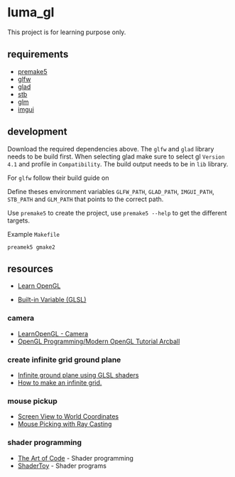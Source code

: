 # luma_gl

This project is for learning purpose only.

## requirements

  - [premake5](https://premake.github.io)
  - [glfw](https://github.com/glfw/glfw)
  - [glad](https://glad.dav1d.de)
  - [stb](https://github.com/nothings/stb)
  - [glm](https://github.com/g-truc/glm)
  - [imgui](https://github.com/ocornut/imgui)

## development

Download the required dependencies above. The `glfw` and `glad` library needs to
be build first. When selecting glad make sure to select gl `Version 4.1` and
profile in `Compatibility`. The build output needs to be in `lib` library.

For `glfw` follow their build guide on

Define theses environment variables `GLFW_PATH`, `GLAD_PATH`, `IMGUI_PATH`,
`STB_PATH` and `GLM_PATH` that points to the correct path.

Use `premake5` to create the project, use `premake5 --help` to get the different
targets.

Example `Makefile`

```
preamek5 gmake2
```

## resources

 - [Learn OpenGL](https://learnopengl.com)

 - [Built-in Variable (GLSL)](https://www.khronos.org/opengl/wiki/Built-in_Variable_(GLSL))

### camera

 - [LearnOpenGL - Camera](https://learnopengl.com/Getting-started/Camera)
 - [OpenGL Programming/Modern OpenGL Tutorial Arcball](https://en.wikibooks.org/wiki/OpenGL_Programming/Modern_OpenGL_Tutorial_Arcball)

### create infinite grid ground plane

 - [Infinite ground plane using GLSL shaders](https://github.com/martin-pr/possumwood/wiki/Infinite-ground-plane-using-GLSL-shaders)
 - [How to make an infinite grid.](http://asliceofrendering.com/scene%20helper/2020/01/05/InfiniteGrid/)

### mouse pickup

 - [Screen View to World Coordinates](https://codersdesiderata.com/2016/09/10/screen-view-to-world-coordinates/)
 - [Mouse Picking with Ray Casting](https://antongerdelan.net/opengl/raycasting.html)

### shader programming

 - [The Art of Code](https://www.youtube.com/channel/UCcAlTqd9zID6aNX3TzwxJXg) - Shader programming
 - [ShaderToy](https://www.shadertoy.com) - Shader programs

